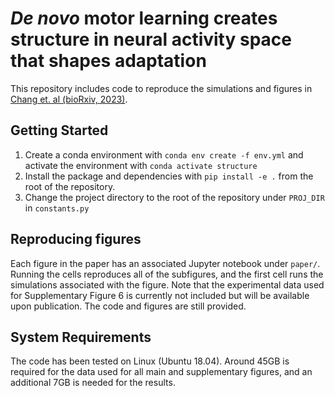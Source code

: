 # _De novo_ motor learning creates structure in neural activity space that shapes adaptation

This repository includes code to reproduce the simulations and figures in [Chang et. al (bioRxiv, 2023)](https://www.biorxiv.org/content/10.1101/2023.05.23.541925v2).

## Getting Started

1. Create a conda environment with ```conda env create -f env.yml``` and activate the environment with ```conda activate structure```
2. Install the package and dependencies with 
  ```pip install -e .```
  from the root of the repository. 
3. Change the project directory to the root of the repository under ```PROJ_DIR``` in ```constants.py```

## Reproducing figures
Each figure in the paper has an associated Jupyter notebook under ```paper/```. Running the cells reproduces all of the subfigures, and the first cell runs the simulations associated with the figure. Note that the experimental data used for Supplementary Figure 6 is currently not included but will be available upon publication. The code and figures are still provided.

## System Requirements
The code has been tested on Linux (Ubuntu 18.04). Around 45GB is required for the data used for all main and supplementary figures, and an additional 7GB is needed for the results.

